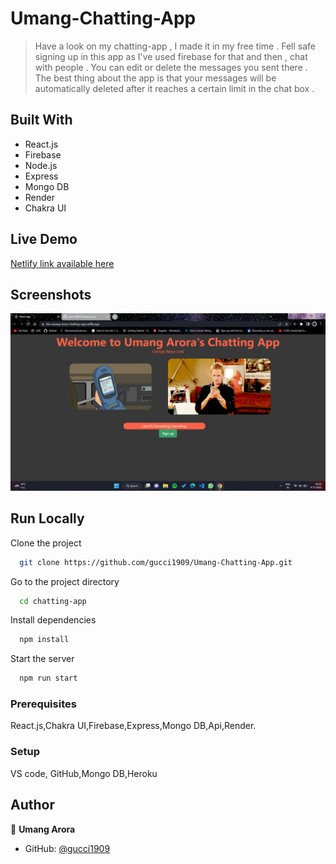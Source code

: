 # Umang-Chatting-App

> Have a look on my chatting-app , I made it in my free time . Fell safe signing up in this app as I've used firebase for that and then , chat with people . You can edit or delete the messages you sent there . The best thing about the app is that your messages will be automatically deleted after it reaches a certain limit in the chat box . 

## Built With

- React.js
- Firebase
- Node.js
- Express
- Mongo DB
- Render
- Chakra UI

## Live Demo 

[Netlify link available here](https://the-umang-arora-chatting-app.netlify.app/)

## Screenshots

![App Screenshot](./images/umang-chatting-app.png)

## Run Locally

Clone the project

```bash
  git clone https://github.com/gucci1909/Umang-Chatting-App.git
```

Go to the project directory

```bash
  cd chatting-app
```

Install dependencies

```bash
  npm install
```

Start the server

```bash
  npm run start
```



### Prerequisites
React.js,Chakra UI,Firebase,Express,Mongo DB,Api,Render.

### Setup
VS code,
GitHub,Mongo DB,Heroku





## Author

👤 **Umang Arora**

- GitHub: [@gucci1909](https://github.com/gucci1909)



